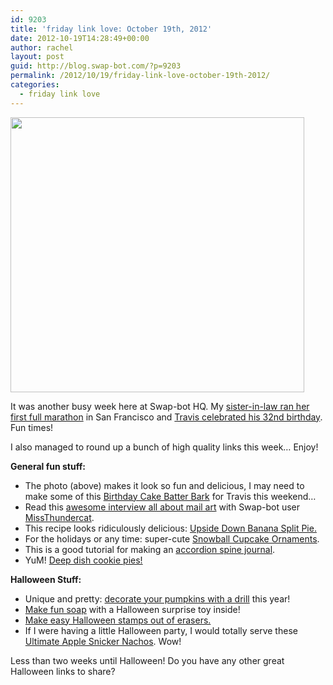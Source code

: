```yaml
---
id: 9203
title: 'friday link love: October 19th, 2012'
date: 2012-10-19T14:28:49+00:00
author: rachel
layout: post
guid: http://blog.swap-bot.com/?p=9203
permalink: /2012/10/19/friday-link-love-october-19th-2012/
categories:
  - friday link love
---
```

[<img src="http://blog.swap-bot.com/wp-content/uploads/2012/10/birthdaycakebark.jpg" alt="" title="birthdaycakebark" width="470" height="440" class="alignnone size-full wp-image-9204" />](http://sweetapolita.com/2011/09/cake-batter-sprinkle-bark/#)

It was another busy week here at Swap-bot HQ. My [sister-in-law ran her first full marathon](http://www.flickr.com/photos/rlj/8097467930/in/photostream) in San Francisco and [Travis celebrated his 32nd birthday](http://www.rljart.com/blog/2012/10/19/32-sounds-like-a-good-number/). Fun times! 

I also managed to round up a bunch of high quality links this week&#8230; Enjoy!

**General fun stuff:**

  * The photo (above) makes it look so fun and delicious, I may need to make some of this [Birthday Cake Batter Bark](http://sweetapolita.com/2011/09/cake-batter-sprinkle-bark/#) for Travis this weekend&#8230;
  * Read this [awesome interview all about mail art](http://www.createmixedmedia.com/blogs/the-art-of-handwritten-letters-part-3) with Swap-bot user [MissThundercat](http://www.swap-bot.com/user:MissThundercat).
  * This recipe looks ridiculously delicious: [Upside Down Banana Split Pie.](http://www.bhg.com/recipe/upside-down-banana-split-pie/)
  * For the holidays or any time: super-cute [Snowball Cupcake Ornaments](http://www.fuzzysheepcrafts.com/2010/12/tutorial-snowball-cupcake-ornament.html).
  * This is a good tutorial for making an  [accordion spine journal](http://www.julietiu.com/2009/06/20/tutorial-accordian-spine-journal/).
  * YuM! [Deep dish cookie pies!](http://www.blueeyedbakers.com/home/2011/8/8/deep-dish-cookie-pies.html)

**Halloween Stuff:**

  * Unique and pretty: [decorate your pumpkins with a drill](http://www.bhg.com/decorating/seasonal/autumn/fall-pumpkins-with-drilled-holes/) this year!
  * [Make fun soap](http://www.vickiodell.com/halloween-crafts-handmade-soaps-with-a-toy-surprise-inside/) with a Halloween surprise toy inside!
  * [Make easy Halloween stamps out of erasers.](http://www.homemadesimple.com/en-us/crafts/pages/make-your-own-eraser-stamps.aspx)
  * If I were having a little Halloween party, I would totally serve these [Ultimate Apple Snicker Nachos](http://iowagirleats.com/2012/10/17/ultimate-apple-snicker-nachos/). Wow!

Less than two weeks until Halloween! Do you have any other great Halloween links to share?